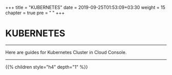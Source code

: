 +++
title = "KUBERNETES"
date = 2019-09-25T01:53:09+03:30
weight = 15
chapter = true
pre = "<b>      </b>"
+++

# **KUBERNETES**
___
Here are guides for Kubernetes Cluster in Cloud Console.
___

{{% children style="h4" depth="1" %}}